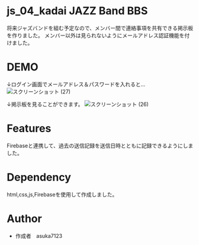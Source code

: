 # js_04_kadai JAZZ Band BBS
将来ジャズバンドを組む予定なので、メンバー間で連絡事項を共有できる掲示板を作りました。
メンバー以外は見られないようにメールアドレス認証機能を付けました。

# DEMO
↓ログイン画面でメールアドレス＆パスワードを入れると…
![スクリーンショット (27)](https://user-images.githubusercontent.com/80142146/111059020-cac8f480-84d5-11eb-8fd5-e774a313e40c.png)

↓掲示板を見ることができます。
![スクリーンショット (26)](https://user-images.githubusercontent.com/80142146/111059036-e3390f00-84d5-11eb-8120-bcc845ebd61c.png)

# Features
Firebaseと連携して、過去の送信記録を送信日時とともに記録できるようにしました。

# Dependency
html,css,js,Firebaseを使用して作成しました。
 
# Author 
* 作成者　asuka7123
